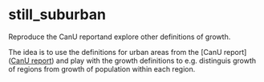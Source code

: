 # still_suburban
Reproduce the CanU reportand explore other definitions of growth.

The idea is to use the definitions for urban areas from the [CanU report]([CanU report](http://www.canadianurbanism.ca/wp-content/uploads/2018/08/Still-Suburban-report-For-Release-comp.pdf)) and play with the growth definitions to e.g. distinguis growth of regions from growth of population within each region.
